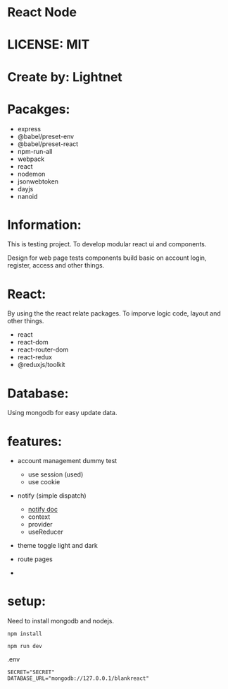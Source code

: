 # React Node

# LICENSE: MIT

# Create by: Lightnet

# Pacakges:
- express
- @babel/preset-env
- @babel/preset-react
- npm-run-all
- webpack
- react
- nodemon
- jsonwebtoken
- dayjs
- nanoid

# Information:
  This is testing project. To develop modular react ui and components.

  Design for web page tests components build basic on account login, register, access and other things.

# React:
By using the the react relate packages. To imporve logic code, layout and other things. 

- react
- react-dom
- react-router-dom
- react-redux
- @reduxjs/toolkit

# Database:
  Using mongodb for easy update data.

# features:
- account management dummy test
  - use session (used)
  - use cookie
- notify (simple dispatch)
  - [notify doc ](doc/notify.md)
  - context
  - provider
  - useReducer
  
- theme toggle light and dark
- route pages
- 

# setup:
  Need to install mongodb and nodejs.


```
npm install

npm run dev
```

.env
```
SECRET="SECRET"
DATABASE_URL="mongodb://127.0.0.1/blankreact"
```